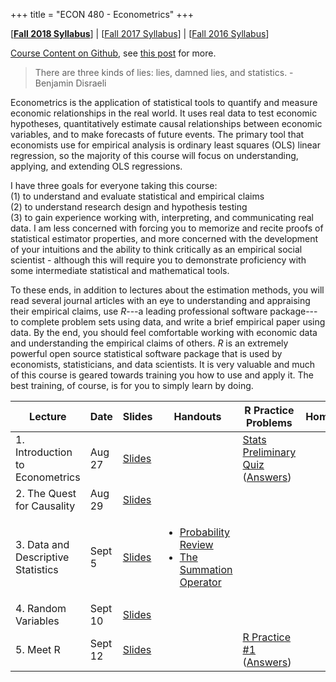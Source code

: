 +++
title = "ECON 480 - Econometrics"
+++

[[**Fall 2018 Syllabus**](https://www.dropbox.com/s/g19k5rr57qtqvzo/ECON_480_F2018_Safner_Syllabus.pdf?dl=0)] | [[Fall 2017 Syllabus](https://www.dropbox.com/s/sclrmnmgr055ie0/ECON_480_F2017_Safner_Syllabus.pdf?dl=0)] | [[Fall 2016 Syllabus](https://www.dropbox.com/s/uw6n6bk0bu0lzit/ECON_480_Safner_Syllabus.pdf?dl=0)]

[Course Content on Github](http://github.com/ryansafner/ECON480Fall2018), see [this post](https://ryansafner.com/post/econometrics-slides-on-github/) for more. 

> There are three kinds of lies: lies, damned lies, and statistics. - Benjamin Disraeli

Econometrics is the application of statistical tools to quantify and measure economic relationships in the real world. It uses real data to test economic hypotheses, quantitatively estimate causal relationships between economic variables, and to make forecasts of future events. The primary tool that economists use for empirical analysis is ordinary least squares (OLS) linear regression, so the majority of this course will focus on understanding, applying, and extending OLS regressions. 

I have three goals for everyone taking this course:<br> (1) to understand and evaluate statistical and empirical claims<br> (2) to understand research design and hypothesis testing<br> (3) to gain experience working with, interpreting, and communicating real data. I am less concerned with forcing you to memorize and recite proofs of statistical estimator properties, and more concerned with the development of your intuitions and the ability to think critically as an empirical social scientist - although this will require you to demonstrate proficiency with some intermediate statistical and mathematical tools. 

To these ends, in addition to lectures about the estimation methods, you will read several journal articles with an eye to understanding and appraising their empirical claims, use *R*---a leading professional software package---to complete problem sets using data, and write a brief empirical paper using data. By the end, you should feel comfortable working with economic data and understanding the empirical claims of others. *R* is an extremely powerful open source statistical software package that is used by economists, statisticians, and data scientists. It is very valuable and much of this course is geared towards training you how to use and apply it. The best training, of course, is for you to simply learn by doing. 

| Lecture | Date | Slides | Handouts | R Practice Problems | Homework |
|---|---|----|---|---|---|
| 1. Introduction to Econometrics | Aug 27 | [Slides](https://github.com/ryansafner/ECON480Fall2018/blob/master/Lecture1.pdf) |  | [Stats Preliminary Quiz](https://www.dropbox.com/s/lognhmhv1m8bk29/Econometrics%20Preliminary%20Quiz.pdf?dl=0) ([Answers](https://www.dropbox.com/s/47oqq47s89gtwg5/Econometrics%20Preliminary%20Quiz%20Answers.pdf?dl=0)) |  | |
| 2. The Quest for Causality | Aug 29 | [Slides](https://github.com/ryansafner/ECON480Fall2018/blob/master/Lecture2.pdf)|  |  |  | |
| 3. Data and Descriptive Statistics | Sept 5 | [Slides](https://github.com/ryansafner/ECON480Fall2018/blob/master/Lecture3.pdf)| <ul><li>[Probability Review](https://www.dropbox.com/s/g5uwfu5p8yopd67/Probability%20Review.pdf?dl=0)<li>[The Summation Operator](https://www.dropbox.com/s/88961yofeyfiquc/Summation%20Operator.pdf?dl=0)</ul> |  |  | |
| 4. Random Variables | Sept 10 | [Slides](https://github.com/ryansafner/ECON480Fall2018/blob/master/Lecture3.pdf)|  |  |  | |
| 5. Meet R | Sept 12 | [Slides](https://github.com/ryansafner/ECON480Fall2018/blob/master/Lecture3.pdf)|  | [R Practice #1](https://github.com/ryansafner/ECON480Fall2018/blob/master/RPractice1.pdf) ([Answers](https://github.com/ryansafner/ECON480Fall2018/blob/master/RPractice1Answers.pdf))  | | | 

